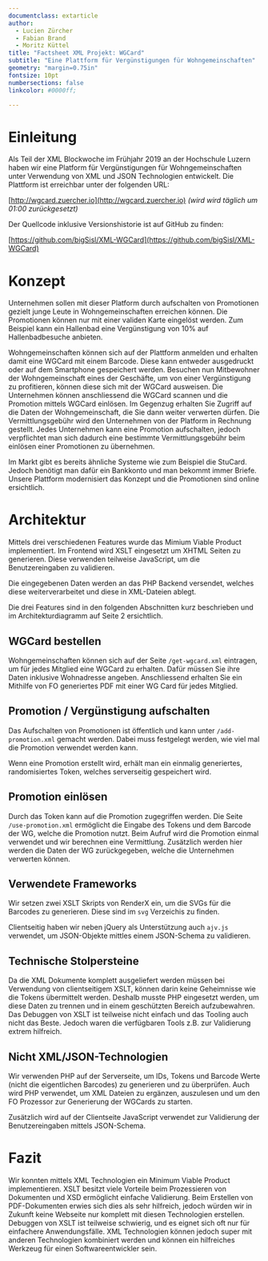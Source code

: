 ```yaml
---
documentclass: extarticle
author:
  - Lucien Zürcher
  - Fabian Brand
  - Moritz Küttel
title: "Factsheet XML Projekt: WGCard"
subtitle: "Eine Plattform für Vergünstigungen für Wohngemeinschaften"
geometry: "margin=0.75in"
fontsize: 10pt
numbersections: false
linkcolor: #0000ff;

---
```


# Einleitung

Als Teil der XML Blockwoche im Frühjahr 2019 an der Hochschule Luzern haben wir eine Platform für Vergünstigungen für Wohngemeinschaften unter Verwendung von XML und JSON Technologien entwickelt. Die Plattform ist erreichbar unter der folgenden URL:

[http://wgcard.zuercher.io](http://wgcard.zuercher.io) _(wird wird täglich um 01:00 zurückgesetzt)_

Der Quellcode inklusive Versionshistorie ist auf GitHub zu finden:

[https://github.com/bigSisl/XML-WGCard](https://github.com/bigSisl/XML-WGCard)

# Konzept

Unternehmen sollen mit dieser Platform durch aufschalten von Promotionen
gezielt junge Leute in Wohngemeinschaften erreichen können. Die Promotionen
können nur mit einer validen Karte eingelöst werden. Zum Beispiel kann
ein Hallenbad eine Vergünstigung von 10% auf Hallenbadbesuche anbieten.

Wohngemeinschaften können sich auf der Plattform anmelden und erhalten
damit eine WGCard mit einem Barcode. Diese kann entweder ausgedruckt
oder auf dem Smartphone gespeichert werden. Besuchen nun Mitbewohner
der Wohngemeinschaft eines der Geschäfte, um von einer Vergünstigung zu
profitieren, können diese sich mit der WGCard ausweisen. Die Unternehmen
können anschliessend die WGCard scannen und die Promotion mittels WGCard
einlösen. Im Gegenzug erhalten Sie Zugriff auf die Daten der
Wohngemeinschaft, die Sie dann weiter verwerten dürfen.
Die Vermittlungsgebühr wird den Unternehmen von der Platform
in Rechnung gestellt.
Jedes Unternehmen kann eine Promotion aufschalten, jedoch
verpflichtet man sich dadurch eine bestimmte Vermittlungsgebühr beim
einlösen einer Promotionen zu übernehmen.

Im Markt gibt es bereits ähnliche Systeme wie zum Beispiel die
StuCard. Jedoch benötigt man dafür ein Bankkonto und man bekommt immer
Briefe. Unsere Plattform modernisiert das Konzept und die Promotionen
sind online ersichtlich.

# Architektur

Mittels drei verschiedenen Features wurde das Mimium Viable Product
implementiert. Im Frontend wird XSLT eingesetzt um XHTML Seiten
zu generieren. Diese verwenden teilweise JavaScript, um die Benutzereingaben
zu validieren.

Die eingegebenen Daten werden an das PHP Backend versendet, welches
diese weiterverarbeitet und diese in XML-Dateien ablegt.

Die drei Features sind in den folgenden Abschnitten kurz beschrieben und
im Architekturdiagramm auf Seite 2 ersichtlich.

## WGCard bestellen

Wohngemeinschaften können sich auf der Seite `/get-wgcard.xml` eintragen,
um für jedes Mitglied eine WGCard zu erhalten. Dafür müssen Sie ihre Daten
inklusive Wohnadresse angeben. Anschliessend erhalten Sie ein Mithilfe von FO generiertes PDF mit einer WG Card für jedes Mitglied.

## Promotion / Vergünstigung aufschalten

Das Aufschalten von Promotionen ist öffentlich und kann unter
`/add-promotion.xml` gemacht werden. Dabei muss festgelegt werden,
wie viel mal die Promotion verwendet werden kann.

Wenn eine Promotion erstellt wird, erhält man ein einmalig generiertes,
randomisiertes Token, welches serverseitig gespeichert wird.

## Promotion einlösen

Durch das Token kann auf die Promotion zugegriffen werden.
Die Seite `/use-promotion.xml` ermöglicht die Eingabe des Tokens und dem
Barcode der WG, welche die Promotion nutzt. Beim Aufruf wird die Promotion
einmal verwendet und wir berechnen eine Vermittlung.  Zusätzlich werden hier
werden die Daten der WG zurückgegeben, welche die Unternehmen verwerten können.

## Verwendete Frameworks

Wir setzen zwei XSLT Skripts von RenderX ein, um die SVGs für die Barcodes
zu generieren. Diese sind im `svg` Verzeichis zu finden.

Clientseitig haben wir neben jQuery als Unterstützung
auch `ajv.js` verwendet, um JSON-Objekte mittles einem JSON-Schema
zu validieren.

## Technische Stolpersteine

Da die XML Dokumente komplett ausgeliefert werden müssen bei Verwendung
von clientseitigem XSLT, können darin keine Geheimnisse wie die Tokens
übermittelt werden. Deshalb musste PHP eingesetzt werden, um diese
Daten zu trennen und in einem geschützten Bereich aufzubewahren.
Das Debuggen von XSLT ist teilweise nicht einfach und das Tooling auch
nicht das Beste. Jedoch waren die verfügbaren Tools z.B. zur Validierung extrem hilfreich.


## Nicht XML/JSON-Technologien

Wir verwenden PHP auf der Serverseite, um IDs, Tokens und Barcode
Werte (nicht die eigentlichen Barcodes) zu generieren und zu
überprüfen. Auch wird PHP verwendet, um XML Dateien zu
ergänzen, auszulesen und um den FO Prozessor zur Generierung der WGCards
zu starten.

Zusätzlich wird auf der Clientseite JavaScript verwendet
zur Validierung der Benutzereingaben mittels JSON-Schema.

# Fazit

Wir konnten mittels XML Technologien ein Minimum Viable Product
implementieren.  XSLT besitzt viele Vorteile beim Prozessieren von
Dokumenten und XSD ermöglicht einfache Validierung. Beim Erstellen
von PDF-Dokumenten erwies sich dies als sehr hilfreich, jedoch würden
wir in Zukunft keine Webseite nur komplett mit diesen Technologien
erstellen. Debuggen von XSLT ist teilweise schwierig, und es eignet
sich oft nur für einfachere Anwendungsfälle. XML Technologien können
jedoch super mit anderen Technologien kombiniert werden und können ein
hilfreiches Werkzeug für einen Softwareentwickler sein.
